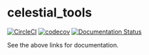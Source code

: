 # celestial_tools
[![CircleCI](https://circleci.com/gh/PseudoDesign/celestial_tools.svg?style=svg)](https://circleci.com/gh/PseudoDesign/celestial)
[![codecov](https://codecov.io/gh/PseudoDesign/celestial_tools/branch/master/graph/badge.svg)](https://codecov.io/gh/PseudoDesign/celestial_tools)
[![Documentation Status](https://readthedocs.org/projects/celestial-tools/badge/?version=latest)](https://celestial-tools.readthedocs.io/en/latest/?badge=latest)


See the above links for documentation.
